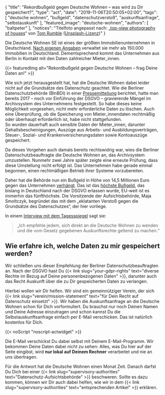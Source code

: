 {
    "title": "Rekordbußgeld gegen Deutsche Wohnen – was wird zu Dir gespeichert?",
    "type": "act",
    "date": "2019-11-06T20:50:05+02:00",
    "tags": [ "deutsche wohnen", "bußgeld", "datenschutzverstoß", "auskunftsanfrage", "selbstauskunft" ],
    "featured_image": "deutsche-wohnen",
    "authors": [ "baltpeter" ],
    "notices": "Titelfoto angepasst nach: „[top-view photography of houses](https://unsplash.com/photos/7lvzopTxjOU)“ von [Tom Rumble](https://unsplash.com/@tomrumble) ([Unsplash-Lizenz](https://unsplash.com/license))"
}

Die Deutsche Wohnen SE ist eines der größten Immobilienunternehmen in Deutschland. [Nach eigenen Angaben](https://www.deutsche-wohnen.com/ueber-uns/unternehmen/unternehmensprofil/) verwaltet sie mehr als 150.000 Immobilien in Deutschland. Dementsprechend kommt das Unternehmen aus Berlin in Kontakt mit den Daten zahlreicher Mieter_innen.

{{< featuredImg alt="Rekordbußgeld gegen Deutsche Wohnen – frag Deine Daten an!" >}}

Wie sich jetzt herausgestellt hat, hat die Deutsche Wohnen dabei leider nicht auf die Grundsätze des Datenschutz geachtet. Wie die Berliner Datenschutzbehörde (BlnBDI) in einer [Pressemitteilung](https://www.datenschutz-berlin.de/fileadmin/user_upload/pdf/pressemitteilungen/2019/20191105-PM-Bussgeld_DW.pdf) berichtet, hatte man bereits 2017 – noch vor Einführung der DSGVO – gravierende Mängel im Archivsystem des Unternehmens festgestellt. So habe dieses keine Möglichkeit vorgesehen, nicht mehr erforderliche Daten zu löschen. Auch eine Überprüfung, ob die Speicherung von Mieter_innendaten rechtmäßig oder überhaupt erforderlich ist, habe nicht stattgefunden.  
So wurden dauerhaft auch sensible Daten der Mieter_innen, darunter Gehaltsbescheinigungen, Auszüge aus Arbeits- und Ausbildungsverträgen, Steuer-, Sozial- und Krankenversicherungsdaten sowie Kontoauszüge gespeichert.

Da dieses Vorgehen auch damals bereits rechtswidrig war, wies die Berliner Datenschutzbeauftragte die Deutsche Wohnen an, das Archivsystem umzustellen. Nunmehr zwei Jahre später zeigte eine erneute Prüfung, dass diese Umstellung nicht erfolgt ist. Das Unternehmen habe gerade einmal begonnen, einen rechtmäßigen Betrieb ihrer Systeme vorzubereiten.

Daher hat die Behörde nun ein Bußgeld in Höhe von 14,5 Millionen Euro gegen das Unternehmen [verhängt](https://www.tagesschau.de/inland/bussgeld-deutsche-wohnen-101.html). Das ist das [höchste Bußgeld](https://diercks-digital-recht.de/2019/11/berliner-datenschutzbehoerde-blnbdi-erlaesst-bussgeld-nach-dsgvo-in-hoehe-von-145-millionen-eur-eine-einordnung-auch-in-sachen-revisionssicherheit-versus-dsgvo/), das bislang in Deutschland nach der DSGVO erlassen wurde, EU-weit ist es immerhin das fünfthöchste. Die Vorsitzende der Aufsichtsbehörde, Maja Smoltczyk, begründet das mit dem „eklatanten Verstoß gegen die Grundsätze des Datenschutzes“, der hier vorliege.

In einem [Interview mit dem Tagesspiegel](https://www.tagesspiegel.de/berlin/rekordbussgeld-wegen-datenschutzverstoessen-ich-empfehle-jedem-sich-direkt-an-die-deutsche-wohnen-zu-wenden/25193320.html) sagt sie:

> „Ich empfehle jedem, sich direkt an die Deutsche Wohnen zu wenden und die vom Gesetz gegebenen Auskunftsrechte geltend zu machen.“

## Wie erfahre ich, welche Daten zu mir gespeichert werden?

Wir schließen uns dieser Empfehlung der Berliner Datenschutzbeauftragten an. Nach der DSGVO hast Du {{< link slug="your-gdpr-rights" text="diverse Rechte im Bezug auf Deine personenbezogenen Daten" >}}, darunter auch das Recht Auskunft über die zu Dir gespeicherten Daten zu verlangen.

Hierbei wollen wir Dir helfen. Wir sind ein gemeinnütziger Verein, der sich {{< link slug="verein/mission-statement" text="für Dein Recht auf Datenschutz einsetzt" >}}. Wir haben die Auskunftsanfrage an die Deutsche Wohnen schon für Dich vorformuliert. Du brauchst nur noch Deinen Namen und Deine Adresse einzutragen und schon kannst Du die Selbstauskunftsanfrage einfach per E-Mail verschicken. Das ist natürlich kostenlos für Dich.

<div class="act-widget" style="max-width: 600px; margin: auto;"></div>
{{< noScript "noscript-actwidget" >}}
<script>
window.addEventListener('load', function() { window.renderActWidget({
    requestTypes: ['access'],
    transportMedium: 'email',
    company: 'deutsche-wohnen'
}); });
</script>

Die E-Mail verschickst Du dabei selbst mit Deinem E-Mail-Programm. Wir bekommen Deine Daten dabei nicht zu sehen: Alles, was Du hier auf der Seite eingibst, wird **nur lokal auf Deinem Rechner** verarbeitet und nie an uns übertragen.

Für die Antwort hat die Deutsche Wohnen einen Monat Zeit. Danach darfst Du Dich bei einer {{< link slug="supervisory-authorities" text="Datenschutz-Aufsichtsbehörde" >}} beschweren. Sollte es dazu kommen, können wir Dir auch dabei helfen, wie wir in dem {{< link slug="supervisory-authorities" text="entsprechenden Artikel" >}} erklären.
